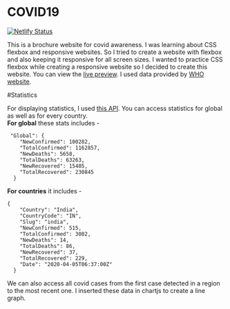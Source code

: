 # COVID19
[![Netlify Status](https://api.netlify.com/api/v1/badges/3c064434-1178-4228-8004-330967702cb7/deploy-status)](https://app.netlify.com/sites/covid19responsive)

This is a brochure website for covid awareness. I was learning about CSS flexbox and responsive websites. So I tried to create a website with flexbox and also keeping it responsive
for all screen sizes. I wanted to practice CSS flexbox while creating a responsive website so I decided to create this website. You can view the [live preview](https://covid19responsive.netlify.app).
I used data provided by [WHO website](https://www.who.int/emergencies/diseases/novel-coronavirus-2019). 

#Statistics

For displaying statistics, I used [this API](https://documenter.getpostman.com/view/10808728/SzS8rjbc). You can access statistics for global as well as for every country. <br />
**For global** these stats includes - 
```
 "Global": {
    "NewConfirmed": 100282,
    "TotalConfirmed": 1162857,
    "NewDeaths": 5658,
    "TotalDeaths": 63263,
    "NewRecovered": 15405,
    "TotalRecovered": 230845
  }
  ```
  **For countries** it includes - 
  ```
  {
      "Country": "India",
      "CountryCode": "IN",
      "Slug": "india",
      "NewConfirmed": 515,
      "TotalConfirmed": 3082,
      "NewDeaths": 14,
      "TotalDeaths": 86,
      "NewRecovered": 37,
      "TotalRecovered": 229,
      "Date": "2020-04-05T06:37:00Z"
    }
  ```
  We can also access all covid cases from the first case detected in a region to the most recent one. I inserted these data in chartjs to create a line graph. 
  
